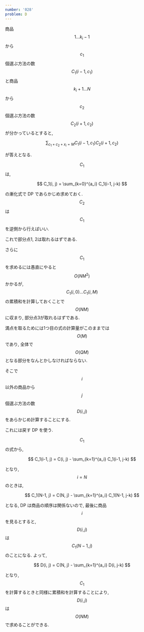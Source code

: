 ```yaml
---
number: '028'
problem: D
---
```

商品 $$ 1 \dots k_i-1 $$ から $$ c_1 $$ 個選ぶ方法の数 $$ C_1(i-1, c_1) $$ と商品 $$ k_i+1 \dots N $$ から $$ c_2 $$ 個選ぶ方法の数 $$ C_2(i+1, c_2) $$ が分かっているとすると,

$$
\sum_{c_1+c_2+x_i=M} C_1(i-1, c_1)C_2(i+1, c_2)
$$

が答えとなる.

$$ C_1 $$ は,

$$
C_1(i, j) = \sum_{k=0}^{a_i} C_1(i-1, j-k)
$$

の漸化式で DP であらかじめ求めておく. $$ C_2 $$ は $$ C_1 $$ を逆側から行えばいい.

これで部分点1, 2は取れるはずである.

さらに $$ C_1 $$ を求めるには愚直にやると $$ O(NM^2) $$ かかるが, $$ C_1(i, 0) \dots C_1(i, M) $$ の累積和を計算しておくことで $$ O(NM) $$ に収まり, 部分点3が取れるはずである.

満点を取るためには1つ目の式の計算量がこのままでは $$ O(M) $$ であり, 全体で $$ O(QM) $$ となる部分をなんとかしなければならない.

そこで $$ i $$ 以外の商品から $$ j $$ 個選ぶ方法の数 $$ D(i, j) $$ をあらかじめ計算することにする.

これには戻す DP を使う.

$$ C_1 $$ の式から,

$$
C_1(i-1, j) = C(i, j) - \sum_{k=1}^{a_i} C_1(i-1, j-k)
$$

となり, $$ i = N $$ のときは,

$$
C_1(N-1, j) = C(N, j) - \sum_{k=1}^{a_i} C_1(N-1, j-k)
$$

となる, DP は商品の順序は関係ないので, 最後に商品 $$ i $$ を見るとすると, $$ D(i, j) $$ は $$ C_1(N-1, j) $$ のことになる. よって,

$$
D(i, j) = C(N, j) - \sum_{k=1}^{a_i} D(i, j-k)
$$

となり, $$ C_1 $$ を計算するときと同様に累積和を計算することにより, $$ D(i, j) $$ は $$ O(NM) $$ で求めることができる.
